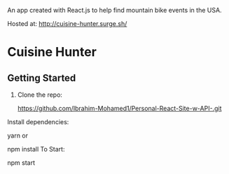 An app created with React.js to help find mountain bike events in the USA.

Hosted at: http://cuisine-hunter.surge.sh/

# Cuisine Hunter

## Getting Started

1. Clone the repo:  

    https://github.com/Ibrahim-Mohamed1/Personal-React-Site-w-API-.git

Install dependencies:

yarn
or

npm install
To Start:

npm start
